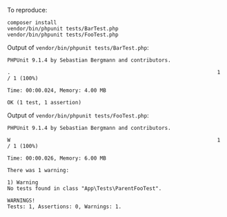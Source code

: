 To reproduce:
```
composer install
vendor/bin/phpunit tests/BarTest.php
vendor/bin/phpunit tests/FooTest.php
```

Output of `vendor/bin/phpunit tests/BarTest.php`:

```
PHPUnit 9.1.4 by Sebastian Bergmann and contributors.

.                                                                   1 / 1 (100%)

Time: 00:00.024, Memory: 4.00 MB

OK (1 test, 1 assertion)
```

Output of `vendor/bin/phpunit tests/FooTest.php`:

```
PHPUnit 9.1.4 by Sebastian Bergmann and contributors.

W                                                                   1 / 1 (100%)

Time: 00:00.026, Memory: 6.00 MB

There was 1 warning:

1) Warning
No tests found in class "App\Tests\ParentFooTest".

WARNINGS!
Tests: 1, Assertions: 0, Warnings: 1.
```
